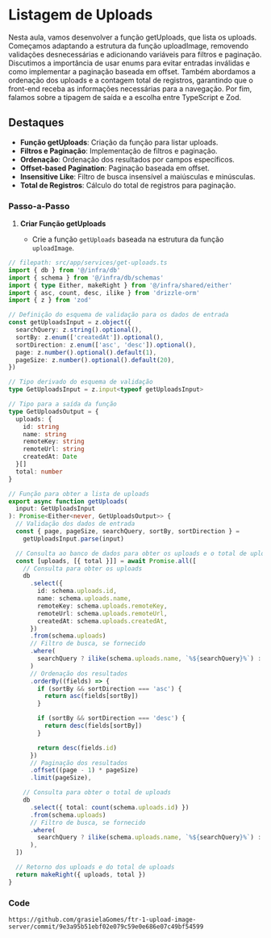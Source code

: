 # Listagem de Uploads

Nesta aula, vamos desenvolver a função getUploads, que lista os uploads. Começamos adaptando a estrutura da função uploadImage, removendo validações desnecessárias e adicionando variáveis para filtros e paginação. Discutimos a importância de usar enums para evitar entradas inválidas e como implementar a paginação baseada em offset. Também abordamos a ordenação dos uploads e a contagem total de registros, garantindo que o front-end receba as informações necessárias para a navegação. Por fim, falamos sobre a tipagem de saída e a escolha entre TypeScript e Zod.

## Destaques

- **Função getUploads**: Criação da função para listar uploads.
- **Filtros e Paginação**: Implementação de filtros e paginação.
- **Ordenação**: Ordenação dos resultados por campos específicos.
- **Offset-based Pagination**: Paginação baseada em offset.
- **Insensitive Like**: Filtro de busca insensível a maiúsculas e minúsculas.
- **Total de Registros**: Cálculo do total de registros para paginação.

### Passo-a-Passo

1. **Criar Função getUploads**

   - Crie a função `getUploads` baseada na estrutura da função `uploadImage`.

```typescript
// filepath: src/app/services/get-uploads.ts
import { db } from '@/infra/db'
import { schema } from '@/infra/db/schemas'
import { type Either, makeRight } from '@/infra/shared/either'
import { asc, count, desc, ilike } from 'drizzle-orm'
import { z } from 'zod'

// Definição do esquema de validação para os dados de entrada
const getUploadsInput = z.object({
  searchQuery: z.string().optional(),
  sortBy: z.enum(['createdAt']).optional(),
  sortDirection: z.enum(['asc', 'desc']).optional(),
  page: z.number().optional().default(1),
  pageSize: z.number().optional().default(20),
})

// Tipo derivado do esquema de validação
type GetUploadsInput = z.input<typeof getUploadsInput>

// Tipo para a saída da função
type GetUploadsOutput = {
  uploads: {
    id: string
    name: string
    remoteKey: string
    remoteUrl: string
    createdAt: Date
  }[]
  total: number
}

// Função para obter a lista de uploads
export async function getUploads(
  input: GetUploadsInput
): Promise<Either<never, GetUploadsOutput>> {
  // Validação dos dados de entrada
  const { page, pageSize, searchQuery, sortBy, sortDirection } =
    getUploadsInput.parse(input)

  // Consulta ao banco de dados para obter os uploads e o total de uploads
  const [uploads, [{ total }]] = await Promise.all([
    // Consulta para obter os uploads
    db
      .select({
        id: schema.uploads.id,
        name: schema.uploads.name,
        remoteKey: schema.uploads.remoteKey,
        remoteUrl: schema.uploads.remoteUrl,
        createdAt: schema.uploads.createdAt,
      })
      .from(schema.uploads)
      // Filtro de busca, se fornecido
      .where(
        searchQuery ? ilike(schema.uploads.name, `%${searchQuery}%`) : undefined
      )
      // Ordenação dos resultados
      .orderBy((fields) => {
        if (sortBy && sortDirection === 'asc') {
          return asc(fields[sortBy])
        }

        if (sortBy && sortDirection === 'desc') {
          return desc(fields[sortBy])
        }

        return desc(fields.id)
      })
      // Paginação dos resultados
      .offset((page - 1) * pageSize)
      .limit(pageSize),

    // Consulta para obter o total de uploads
    db
      .select({ total: count(schema.uploads.id) })
      .from(schema.uploads)
      // Filtro de busca, se fornecido
      .where(
        searchQuery ? ilike(schema.uploads.name, `%${searchQuery}%`) : undefined
      ),
  ])

  // Retorno dos uploads e do total de uploads
  return makeRight({ uploads, total })
}
```

### Code

```
https://github.com/grasielaGomes/ftr-1-upload-image-server/commit/9e3a95b51ebf02e079c59e0e686e07c49bf54599
```

